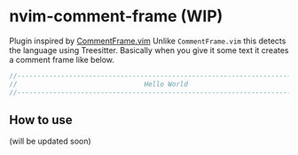 # nvim-comment-frame (WIP)

Plugin inspired by [CommentFrame.vim](https://github.com/cometsong/CommentFrame.vim)
Unlike `CommentFrame.vim` this detects the language using Treesitter.
Basically when you give it some text it creates a comment frame like below.

```javascript
//----------------------------------------------------------------------------//
//                                Hello World                                 //
//----------------------------------------------------------------------------//
```

## How to use

(will be updated soon)
